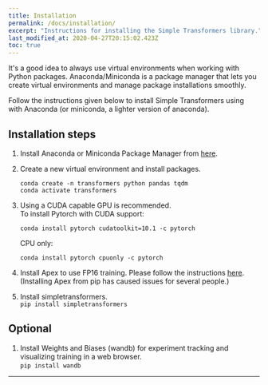 ```yaml
---
title: Installation
permalink: /docs/installation/
excerpt: "Instructions for installing the Simple Transformers library."
last_modified_at: 2020-04-27T20:15:02.423Z
toc: true
---
```


It's a good idea to always use virtual environments when working with Python packages. 
Anaconda/Miniconda is a package manager that lets you create virtual environments and manage package installations smoothly.

Follow the instructions given below to install Simple Transformers using with Anaconda (or miniconda, a lighter version of anaconda).

## Installation steps

1. Install Anaconda or Miniconda Package Manager from [here](https://www.anaconda.com/distribution/).
2. Create a new virtual environment and install packages.
   ```shell
   conda create -n transformers python pandas tqdm
   conda activate transformers
   ```
3. Using a CUDA capable GPU is recommended.  
   To install Pytorch with CUDA support:  
      ```shell
      conda install pytorch cudatoolkit=10.1 -c pytorch 
      ```
   CPU only:  
      ```shell
      conda install pytorch cpuonly -c pytorch
      ```

4. Install Apex to use FP16 training. Please follow the instructions [here](https://github.com/NVIDIA/apex). (Installing Apex from pip has caused issues for several people.)

5. Install simpletransformers.  
`pip install simpletransformers` 

## Optional

1. Install Weights and Biases (wandb) for experiment tracking and visualizing training in a web browser.  
`pip install wandb`

---

